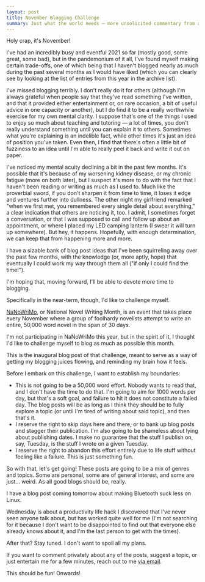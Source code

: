 ```yaml
---
layout: post
title: November Blogging Challenge
summary: Just what the world needs — more unsolicited commentary from a random dude on the internet.
---
```


Holy crap, it's November! 

I've had an incredibly busy and eventful 2021 so far (mostly good, some great, some bad), but in the pandemonium of it all, I've found myself making certain trade-offs, one of which being that I haven't blogged nearly as much during the past several months as I would have liked (which you can clearly see by looking at the list of entries from this year in the archive list). 

I've missed blogging terribly. I don't really do it for others (although I'm always grateful when people say that they've read something I've written, and that it provided either entertainment or, on rare occasion, a bit of useful advice in one capacity or another), but I do find it to be a really worthwhile exercise for my own mental clarity. I suppose that's one of the things I used to enjoy so much about teaching and tutoring — a lot of times, you don't really understand something until you can explain it to others. Sometimes what you're explaining is an indelible fact, while other times it's just an idea of position you've taken. Even then, I find that there's often a little bit of fuzziness to an idea until I'm able to really peel it back and write it out on paper.

I've noticed my mental acuity declining a bit in the past few months. It's possible that it's because of my worsening kidney disease, or my chronic fatigue (more on both later), but I suspect it's more to do with the fact that I haven't been reading or writing as much as I used to. Much like the proverbial sword, if you don't sharpen it from time to time, it loses it edge and ventures further into dullness. The other night my girlfriend remarked "when we first met, you remembered every single detail about everything," a clear indication that others are noticing it, too. I admit, I sometimes forget a conversation, or that I was supposed to call and follow up about an appointment, or where I placed my LED camping lantern (I swear it will turn up somewhere). But hey, it happens. Hopefully, with enough determination, we can keep that from happening more and more. 

I have a sizable bank of blog post ideas that I've been squirreling away over the past few months, with the knowledge (or, more aptly, hope) that eventually I could work my way through them all ("if only I could find the time!").

I'm hoping that, moving forward, I'll be able to devote more time to blogging.

Specifically in the near-term, though, I'd like to challenge myself.

[NaNoWriMo](https://nanowrimo.org/), or National Novel Writing Month, is an event that takes place every November where a group of foolhardy novelists attempt to write an entire, 50,000 word novel in the span of 30 days.

I'm not participating in NaNoWriMo this year, but in the spirit of it, I thought I'd like to challenge myself to blog as much as possible this month. 

This is the inaugural blog post of that challenge, meant to serve as a way of getting my blogging juices flowing, and reminding my brain how it feels. 

Before I embark on this challenge, I want to establish my boundaries:

* This is not going to be a 50,000 word effort. Nobody wants to read that, and I don't have the time to do that. I'm going to aim for 1000 words per day, but that's a soft goal, and failure to hit it does not constitute a failed day. The blog posts will be as long as I think they should be to fully explore a topic (or until I'm tired of writing about said topic), and then that's it.
* I reserve the right to skip days here and there, or to bank up blog posts and stagger their publication. I'm also going to be shameless about lying about publishing dates. I make no guarantee that the stuff I publish on, say, Tuesday, is the stuff I wrote on a given Tuesday.
* I reserve the right to abandon this effort entirely due to life stuff without feeling like a failure. This is just something fun.

So with that, let's get going! These posts are going to be a mix of genres and topics. Some are personal, some are of general interest, and some are just... weird. As all good blogs should be, really. 

I have a blog post coming tomorrow about making Bluetooth suck less on Linux.

Wednesday is about a productivity life hack I discovered that I've never seen anyone talk about, but has worked quite well for me (I'm not searching for it because I don't want to be disappointed to find out that everyone else already knows about it, and I'm the last person to get with the times). 

After that? Stay tuned. I don't want to spoil all my plans.

If you want to comment privately about any of the posts, suggest a topic, or just entertain me for a few minutes, reach out to me [via email](mailto:nathandyer@fastmail.com).

This should be fun! Onwards!

